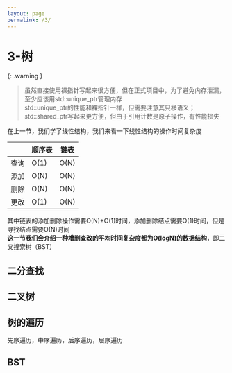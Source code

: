 ```yaml
---
layout: page
permalink: /3/
---
```


# 3-树

{: .warning }
> 虽然直接使用裸指针写起来很方便，但在正式项目中，为了避免内存泄漏，至少应该用std::unique_ptr管理内存  
> std::unique_ptr的性能和裸指针一样，但需要注意其只移语义；std::shared_ptr写起来更方便，但由于引用计数是原子操作，有性能损失

在上一节，我们学了线性结构，我们来看一下线性结构的操作时间复杂度

||顺序表|链表|
|--|--|--|
|查询|O(1)|O(N)|
|添加|O(N)|O(N)|
|删除|O(N)|O(N)|
|更改|O(1)|O(N)|

其中链表的添加删除操作需要O(N)+O(1)时间，添加删除结点需要O(1)时间，但是寻找结点需要O(N)时间  
**这一节我们会介绍一种增删查改的平均时间复杂度都为O(logN)的数据结构**，即二叉搜索树（BST）

## 二分查找

## 二叉树

## 树的遍历

先序遍历，中序遍历，后序遍历，层序遍历

## BST
